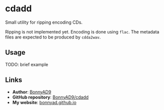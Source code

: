 # cdadd
Small utility for ripping encoding CDs.

Ripping is not implemented yet. Encoding is done using `flac`. The metadata
files are expected to be produced by `cdda2wav`.

## Usage
TODO: brief example

## Links
- **Author**: [BonnyAD9][author]
- **GitHub repository**: [BonnyAD9/cdadd][repo]
- **My website**: [bonnyad.github.io][my-web]

[author]: https://github.com/BonnyAD9
[repo]: https://github.com/BonnyAD9/cdadd
[version-badge]: https://img.shields.io/aur/version/cdadd
[my-web]: https://bonnyad.github.io
[releases]: https://github.com/BonnyAD9/cdadd/releases
